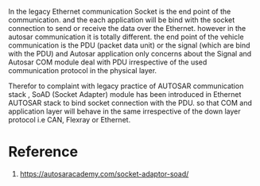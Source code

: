 In the legacy Ethernet communication Socket is the end point of the communication. and the each application will be bind with the socket connection to send or receive the data over the Ethernet. however in the autosar communication it is totally different. the end point of the vehicle communication is the PDU (packet data unit) or the signal (which are bind with the PDU) and Autosar application only concerns about the Signal and Autosar COM module deal with PDU irrespective of the used communication protocol in the physical layer.

Therefor to complaint with legacy practice of AUTOSAR communication stack , SoAD (Socket Adapter) module has been introduced in Ethernet AUTOSAR stack to bind socket connection with the PDU. so that COM and application layer will behave in the same irrespective of the down layer protocol i.e CAN, Flexray or Ethernet.





# Reference

1. https://autosaracademy.com/socket-adaptor-soad/